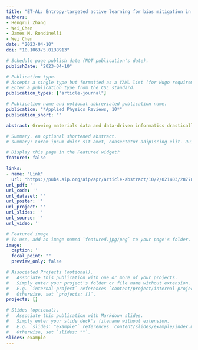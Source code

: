 ```yaml
---
title: "ET-AL: Entropy-targeted active learning for bias mitigation in materials data"
authors:
- Hengrui Zhang
- Wei_Chen
- James M. Rondinelli
- Wei Chen
date: "2023-04-10"
doi: "10.1063/5.0138913"

# Schedule page publish date (NOT publication's date).
publishDate: "2023-04-10"

# Publication type.
# Accepts a single type but formatted as a YAML list (for Hugo requirements).
# Enter a publication type from the CSL standard.
publication_types: ["article-journal"]

# Publication name and optional abbreviated publication name.
publication: "*Applied Physics Reviews, 10*"
publication_short: ""

abstract: Growing materials data and data-driven informatics drastically promote the discovery and design of materials. While there are significant advancements in data-driven models, the quality of data resources is less studied despite its huge impact on model performance. In this work, we focus on data bias arising from uneven coverage of materials families in existing knowledge. Observing different diversities among crystal systems in common materials databases, we propose an information entropy-based metric for measuring this bias. To mitigate the bias, we develop an entropy-targeted active learning (ET-AL) framework, which guides the acquisition of new data to improve the diversity of underrepresented crystal systems. We demonstrate the capability of ET-AL for bias mitigation and the resulting improvement in downstream machine learning models. This approach is broadly applicable to data-driven materials discovery, including autonomous data acquisition and dataset trimming to reduce bias, as well as data-driven informatics in other scientific domains.

# Summary. An optional shortened abstract.
# summary: Lorem ipsum dolor sit amet, consectetur adipiscing elit. Duis posuere tellus ac convallis placerat. Proin tincidunt magna sed ex sollicitudin condimentum.

# Display this page in the Featured widget?
featured: false

links:
- name: "Link"
  url: "https://pubs.aip.org/aip/apr/article-abstract/10/2/021403/2877876/ET-AL-Entropy-targeted-active-learning-for-bias?redirectedFrom=fulltext"
url_pdf: ''
url_code: ''
url_dataset: ''
url_poster: ''
url_project: ''
url_slides: ''
url_source: ''
url_video: ''

# Featured image
# To use, add an image named `featured.jpg/png` to your page's folder. 
image:
  caption: ''
  focal_point: ""
  preview_only: false

# Associated Projects (optional).
#   Associate this publication with one or more of your projects.
#   Simply enter your project's folder or file name without extension.
#   E.g. `internal-project` references `content/project/internal-project/index.md`.
#   Otherwise, set `projects: []`.
projects: []

# Slides (optional).
#   Associate this publication with Markdown slides.
#   Simply enter your slide deck's filename without extension.
#   E.g. `slides: "example"` references `content/slides/example/index.md`.
#   Otherwise, set `slides: ""`.
slides: example
---
```

